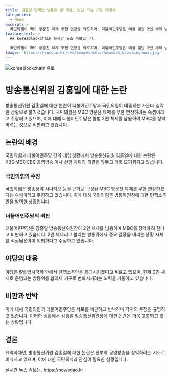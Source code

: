 ```yaml
---
title: 김홍일 탄핵안 방통위 앞 맞불, 눈길 끄는 규탄 대명사
categories:
  - News
excerpt: >
  국민의힘이 MBC 방문진 체제 무한 연장을 의도하며, 더불어민주당은 이를 불법 2인 체제 남용으로 비판하고 김홍일 방송통신위원장에 대한 탄핵소추안을 발의했다. 이에 국민의힘과 민주당은 대립하고, 야당은 2인 체제 운영의 위법성을 강조하며 규탄하고 있다. 노종면 민주당 원내대변인은 방통위가 MBC 장악 절차를 시작하겠다는 속셈을 드러냈다며 비판했다. 현재 상황은 갈등이 고조되고 있으며, 이에 대한 탄핵 추진이 예상된다.
feature_text: >
  ## koreablockchain 실시간 뉴스 속보입니다.

  국민의힘이 MBC 방문진 체제 무한 연장을 의도하며, 더불어민주당은 이를 불법 2인 체제 남용으로 비판하고 김홍일 방송통신위원장에 대한 탄핵소추안을 발의했다. 이에 국민의힘과 민주당은 대립하고, 야당은 2인 체제 운영의 위법성을 강조하며 규탄하고 있다. 노종면 민주당 원내대변인은 방통위가 MBC 장악 절차를 시작하겠다는 속셈을 드러냈다며 비판했다. 현재 상황은 갈등이 고조되고 있으며, 이에 대한 탄핵 추진이 예상된다.
image: 'https://newsdao.kr/res/images/meta/newsdao_breakingnews.jpg'
---
```


<p><img src="https://newsdao.kr/res/images/meta/newsdao_breakingnews.jpg" alt="koreablockchain 속보" /></p>

<h1 data-ke-size="size26"><b>방송통신위원 김홍일에 대한 논란</b></h1>

<p data-ke-size="size16"></p>

<p>방송통신위원 김홍일에 대한 논란이 더불어민주당과 국민의힘이 대립하는 가운데 심각한 상황으로 불거졌습니다. 국민의힘은 MBC 방문진 체제를 무한 연장하려는 속셈이라고 주장하고 있으며, 이에 대해 더불어민주당은 불법 2인 체제를 남용하여 MBC를 장악하려는 것으로 비판하고 있습니다.</p>

<h2 data-ke-size="size24"><b>논란의 배경</b></h2>

<p>국민의힘과 더불어민주당 간의 대립 상황에서 방송통신위원 김홍일에 대한 논란은 KBS·MBC·EBS 공영방송 이사 선임 계획의 의결을 앞두고 더욱 뜨거워지고 있습니다.</p>

<h3 data-ke-size="size20"><b>국민의힘의 주장</b></h3>

<p>국민의힘은 방송장악 시나리오 등을 근거로 구성된 MBC 방문진 체제를 무한 연장하겠다는 속셈이라고 주장하고 있습니다. 이에 대해 국민의힘은 방통위원장에 대한 탄핵소추안을 발의한 상황입니다.</p>

<h3 data-ke-size="size20"><b>더불어민주당의 비판</b></h3>

<p>더불어민주당은 김홍일 방송통신위원장이 2인 체제를 남용하여 MBC를 장악하려 한다고 비판하고 있습니다. 2인 체제라고 불리는 방통위에서 중요 결정을 내리는 상황 자체를 직권남용이며 위법하다고 주장하고 있습니다.</p>

<h2 data-ke-size="size24"><b>야당의 대응</b></h2>

<p>야당은 6월 임시국회 안에서 탄핵소추안을 통과시키겠다고 벼르고 있으며, 현재 2인 체제로 운영되는 방통위를 합의체 기구로 변화시키려는 노력을 기울이고 있습니다.</p>

<h2 data-ke-size="size24"><b>비판과 반박</b></h2>

<p>이에 대해 국민의힘과 더불어민주당은 서로를 비판하고 반박하며 각자의 주장을 규명하고 있습니다. 이러한 상황에서 김홍일 방송통신위원장에 대한 논란은 더욱 고조되고 있는 상황입니다.</p>

<h2 data-ke-size="size24"><b>결론</b></h2>

<p>요약하자면, 방송통신위원 김홍일에 대한 논란은 정부의 공영방송을 장악하려는 시도로 비춰지고 있으며, 이에 대한 국민의식과 관심이 필요한 상황입니다.</p>
실시간 뉴스 속보는, <a href="https://newsdao.kr" rel="dofollow">https://newsdao.kr</a>


